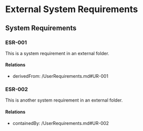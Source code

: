 # External System Requirements

## System Requirements

### ESR-001

This is a system requirement in an external folder.

#### Relations
  * derivedFrom: /UserRequirements.md#UR-001

### ESR-002

This is another system requirement in an external folder.

#### Relations
  * containedBy: /UserRequirements.md#UR-002
